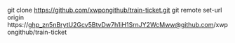 git clone https://github.com/xwpongithub/train-ticket.git
git remote set-url origin https://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@github.com/xwpongithub/train-ticket
